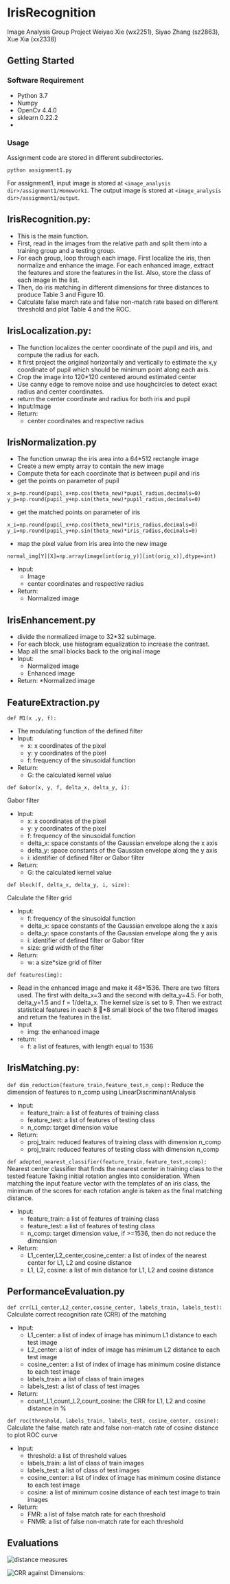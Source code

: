 # IrisRecognition
Image Analysis Group Project
Weiyao Xie (wx2251), Siyao Zhang (sz2863), Xue Xia (xx2338)

## Getting Started
### Software Requirement
- Python 3.7
- Numpy
- OpenCv 4.4.0
- sklearn 0.22.2
- 


### Usage
Assignment code are stored in different subdirectories. 
```
python assignment1.py
```

For assignment1, input image is stored at ```<image_analysis dir>/assignment1/Homework1```. The output image is stored at ```<image_analysis dir>/assignment1/output```.

## IrisRecognition.py: 
* This is the main function.
* First, read in the images from the relative path and split them into a training group and a testing group.
* For each group, loop through each image. First localize the iris, then normalize and enhance the image. For each enhanced image, extract the features and store the features in the list. Also, store the class of each image in the list.
* Then, do iris matching in different dimensions for three distances to produce Table 3 and Figure 10.
* Calculate false march rate and false non-match rate based on different threshold and plot Table 4 and the ROC.


## IrisLocalization.py: 
* The function localizes the center coordinate of the pupil and iris, and compute the radius for each.
* It first project the original horizontally and vertically to estimate the x,y coordinate of pupil which should be minimum point along each axis. 
* Crop the image into 120*120 centered around estimated center
* Use canny edge to remove noise and use houghcircles to detect exact radius and center coordinates.
* return the center coordinate and radius for both iris and pupil
* Input:Image
* Return:
  * center coordinates and respective radius
  
## IrisNormalization.py
* The function unwrap the iris area into a 64*512 rectangle image
* Create a new empty array to contain the new image
* Compute theta for each coordinate that is between pupil and iris
* get the points on parameter of pupil
```
x_p=np.round(pupil_x+np.cos(theta_new)*pupil_radius,decimals=0)
y_p=np.round(pupil_y+np.sin(theta_new)*pupil_radius,decimals=0)
```
* get the matched points on parameter of iris
```
x_i=np.round(pupil_x+np.cos(theta_new)*iris_radius,decimals=0)
y_i=np.round(pupil_y+np.sin(theta_new)*iris_radius,decimals=0)
```
* map the pixel value from iris area into the new image
```
normal_img[Y][X]=np.array(image[int(orig_y)][int(orig_x)],dtype=int)

```
* Input:
  * Image
  * center coordinates and respective radius
* Return:
  * Normalized image

## IrisEnhancement.py
* divide the normalized image to 32*32 subimage.
* For each block, use histogram equalization to increase the contrast.
* Map all the small blocks back to the original image
* Input:
  * Normalized image
  * Enhanced image
* Return:
  *Normalized image

## FeatureExtraction.py
```
def M1(x ,y, f):
```
* The modulating function of the defined filter 
* Input:
  * x: x coordinates of the pixel
  * y: y coordinates of the pixel
  * f: frequency of the sinusoidal function 
* Return:
  * G: the calculated kernel value
  
```
def Gabor(x, y, f, delta_x, delta_y, i):

```
Gabor filter
* Input:
  * x: x coordinates of the pixel
  * y: y coordinates of the pixel
  * f: frequency of the sinusoidal function 
  * delta_x: space constants of the Gaussian envelope along the x axis 
  * delta_y: space constants of the Gaussian envelope along the y axis 
  * i: identifier of defined filter or Gabor filter 
* Return:
  * G: the calculated kernel value

```
def block(f, delta_x, delta_y, i, size):
```
Calculate the filter grid
* Input:
  * f: frequency of the sinusoidal function 
  * delta_x: space constants of the Gaussian envelope along the x axis 
  * delta_y: space constants of the Gaussian envelope along the y axis 
  * i: identifier of defined filter or Gabor filter 
  * size: grid width of the filter
* Return:
  * w: a size*size grid of filter
```
def features(img):
```
* Read in the enhanced image and make it 48*1536. There are two filters used. The first with delta_x=3 and the second with delta_y=4.5. For both, delta_y=1.5 and f = 1/delta_x. The kernel size is set to 9. Then we extract statistical features in each 8 􏰀*8 small block of the two filtered images and return the features in the list.
* Input
  * img: the enhanced image
* return:
  * f: a list of features, with length equal to 1536
  

## IrisMatching.py: 


```def dim_reduction(feature_train,feature_test,n_comp):```
Reduce the dimension of features to n_comp using LinearDiscriminantAnalysis
* Input:
  * feature_train: a list of features of training class
  * feature_test: a list of features of testing class
  * n_comp: target dimension value
* Return:
  * proj_train: reduced features of  training class with dimension n_comp
  * proj_train: reduced features of  testing class with dimension n_comp

```def adopted_nearest_classifier(feature_train,feature_test,ncomp):```
Nearest center classifier that finds the nearest center in training class to the tested feature
Taking initial rotation angles into consideration. When matching the input feature vector with the templates of an iris class, the minimum of the scores for each rotation angle is taken as the final matching distance. 
* Input:
  * feature_train: a list of features of training class
  * feature_test: a list of features of testing class
  * n_comp: target dimension value, if >=1536, then do not reduce the dimension
* Return:
  * L1_center,L2_center,cosine_center: a list of index of the nearest center for L1, L2 and cosine distance
  * L1, L2, cosine: a list of min distance for L1, L2 and cosine distance


## PerformanceEvaluation.py
```def crr(L1_center,L2_center,cosine_center, labels_train, labels_test):```
Calculate correct recognition rate (CRR) of the matching
* Input:
  * L1_center: a list of index of image  has minimum L1 distance  to each test image
  * L2_center: a list of index of image  has minimum L2 distance  to each test image
  * cosine_center: a list of index of image  has minimum cosine distance  to each test image
  * labels_train: a list of class of train images
  * labels_test: a list of class of test images
* Return:
  * count_L1,count_L2,count_cosine: the CRR for L1, L2 and cosine distance in %

```def roc(threshold, labels_train, labels_test, cosine_center, cosine):```
Calculate the false match rate and false non-match rate of cosine distance to plot ROC curve
* Input:
  * threshold: a list of threshold values
  * labels_train: a list of class of train images
  * labels_test: a list of class of test images
  * cosine_center: a list of index of image  has minimum cosine distance  to each test image
  * cosine: a list of minimum cosine distance of each test image to train images
* Return:
  * FMR: a list of false match rate for each threshold
  * FNMR: a list of false non-match rate for each threshold

## Evaluations
![distance measures](/evaluations/distance.png)

![CRR against Dimensions:](/evaluations/rcc.png)

